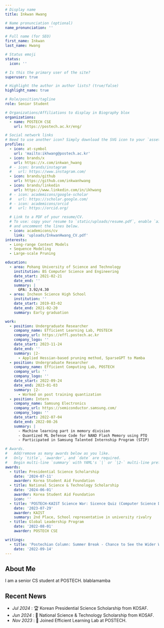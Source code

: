 ```yaml
---
# Display name
title: Inkwan Hwang

# Name pronunciation (optional)
name_pronunciation: ''

# Full name (for SEO)
first_name: Inkwan
last_name: Hwang

# Status emoji
status:
  icon: ''

# Is this the primary user of the site?
superuser: true

# Highlight the author in author lists? (true/false)
highlight_name: true

# Role/position/tagline
role: Senior Student

# Organizations/Affiliations to display in Biography blox
organizations:
  - name: POSTECH CSE
    url: https://postech.ac.kr/eng/

# Social network links
# Need to use another icon? Simply download the SVG icon to your `assets/media/icons/` folder.
profiles:
  - icon: at-symbol
    url: 'mailto:ikhwang@postech.ac.kr'
  - icon: brands/x
    url: https://x.com/inkwan_hwang
  # - icon: brands/instagram
  #   url: https://www.instagram.com/
  - icon: brands/github
    url: https://github.com/inkwanhwang
  - icon: brands/linkedin
    url: https://www.linkedin.com/in/ikhwang
  # - icon: academicons/google-scholar
  #   url: https://scholar.google.com/
  # - icon: academicons/orcid
  #   url: https://orcid.org/

  # Link to a PDF of your resume/CV.
  # To use: copy your resume to `static/uploads/resume.pdf`, enable `ai` icons in `params.yaml`,
  # and uncomment the lines below.
  - icon: academicons/cv
    link: 'uploads/InkwanHwang_CV.pdf'
interests:
  - Long-range Context Models
  - Sequence Modeling
  - Large-scale Pruning

education:
  - area: Pohang University of Science and Technology
    institution: BS Computer Science and Engineering
    date_start: 2021-02-21
    date_end: ''
    summary: |
      GPA: 3.92/4.30
  - area: Incheon Science High School
    institution: ''
    date_start: 2019-03-02
    date_end: 2021-02-20
    summary: Early graduation

work:
  - position: Undergraduate Researcher
    company_name: Efficient Learning Lab, POSTECH
    company_url: https://effl.postech.ac.kr
    company_logo: ''
    date_start: 2023-11-24  
    date_end: ''
    summary: |2-
      - Applied Hessian-based pruning method, SparseGPT to Mamba
  - position: Undergraduate Researcher
    company_name: Efficient Computing Lab, POSTECH
    company_url: ''
    company_logo: ''
    date_start: 2022-09-24  
    date_end: 2023-01-03
    summary: |2-
      - Worked on post training quantization
  - position: Intern
    company_name: Samsung Electronics
    company_url: https://semiconductor.samsung.com/
    company_logo: ''
    date_start: 2022-07-04
    date_end: 2022-08-26
    summary: |
      - Machine learning part in memory division
      - Quantized ML Defense Code for NAND Flash Memory using PTQ
      - Participated in Samsung Talented Internship Program (STIP)

# Awards.
#   Add/remove as many awards below as you like.
#   Only `title`, `awarder`, and `date` are required.
#   Begin multi-line `summary` with YAML's `|` or `|2-` multi-line prefix and indent 2 spaces below.
awards:
  - title: Presidential Science Scholarship
    date: '2024-07-11'
    awarder: Korea Student Aid Foundation
  - title: National Science & Technology Scholarship
    date: '2024-06-01'
    awarder: Korea Student Aid Foundation
    icon: ''
  - title: 'POSTECH-KAIST Science War: Sicence Quiz (Computer Science Division)'
    date: '2023-07-29'
    awarder: KAIST
    summary: 2nd Place, School representative in university rivalry
  - title: Global Leadership Program
    date: '2022-08-01'
    awarder: POSTECH CSE

writings:
  - title: 'Postechian Column: Summer Break - Chance to See the Wider World'
    date: '2022-09-14'
---
```


## About Me

I am a senior CS student at POSTECH. blablamamba


## Recent News
- *Jul 2024* : 🏆 Korean Presidential Science Scholarship from KOSAF.
- *Jun 2024* : 🎉 National Science & Technology Scholarship from KOSAF.
- *Nov 2023* : 🧪 Joined Efficient Learning Lab at POSTECH.
